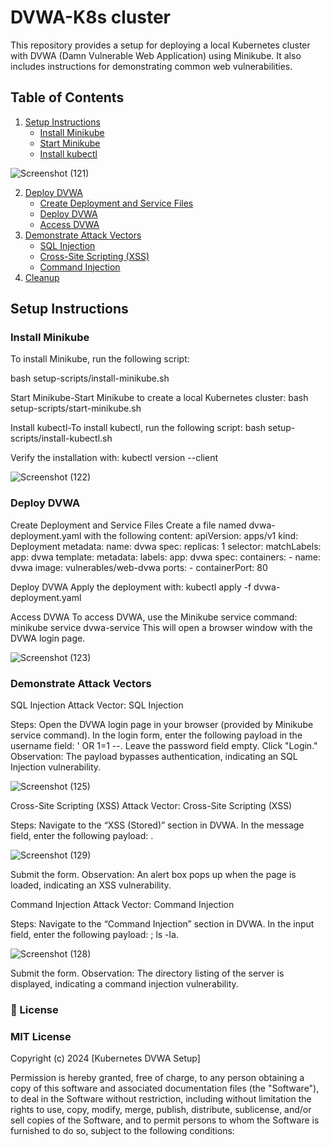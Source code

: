 # DVWA-K8s cluster 

This repository provides a setup for deploying a local Kubernetes cluster with DVWA (Damn Vulnerable Web Application) using Minikube. It also includes instructions for demonstrating common web vulnerabilities.

## Table of Contents

1. [Setup Instructions](#setup-instructions)
    - [Install Minikube](#install-minikube)
    - [Start Minikube](#start-minikube)
    - [Install kubectl](#install-kubectl)
  
![Screenshot (121)](https://github.com/user-attachments/assets/9cbd2957-69ce-4894-8c80-e927f687ca91)

      
2. [Deploy DVWA](#deploy-dvwa)
    - [Create Deployment and Service Files](#create-deployment-and-service-files)
    - [Deploy DVWA](#deploy-dvwa)
    - [Access DVWA](#access-dvwa)
3. [Demonstrate Attack Vectors](#demonstrate-attack-vectors)
    - [SQL Injection](#sql-injection)
    - [Cross-Site Scripting (XSS)](#cross-site-scripting-xss)
    - [Command Injection](#command-injection)
4. [Cleanup](#cleanup)

## Setup Instructions

### Install Minikube

To install Minikube, run the following script:

bash setup-scripts/install-minikube.sh

Start Minikube-Start Minikube to create a local Kubernetes cluster: 
bash setup-scripts/start-minikube.sh

Install kubectl-To install kubectl, run the following script:
bash setup-scripts/install-kubectl.sh

Verify the installation with:
kubectl version --client

![Screenshot (122)](https://github.com/user-attachments/assets/f2ff50ab-727f-43d8-a004-260bdd3c8ea8)

### Deploy DVWA
Create Deployment and Service Files
Create a file named dvwa-deployment.yaml with the following content:
apiVersion: apps/v1
kind: Deployment
metadata:
  name: dvwa
spec:
  replicas: 1
  selector:
    matchLabels:
      app: dvwa
  template:
    metadata:
      labels:
        app: dvwa
    spec:
      containers:
      - name: dvwa
        image: vulnerables/web-dvwa
        ports:
        - containerPort: 80

Deploy DVWA
Apply the deployment with:
kubectl apply -f dvwa-deployment.yaml

Access DVWA
To access DVWA, use the Minikube service command:
minikube service dvwa-service
This will open a browser window with the DVWA login page.


![Screenshot (123)](https://github.com/user-attachments/assets/7d2e7e80-9ec0-4b1f-afb6-e9d8007b9814)



### Demonstrate Attack Vectors
SQL Injection
Attack Vector: SQL Injection

Steps:
Open the DVWA login page in your browser (provided by Minikube service command).
In the login form, enter the following payload in the username field: ' OR 1=1 --.
Leave the password field empty.
Click "Login."
Observation: The payload bypasses authentication, indicating an SQL Injection vulnerability.

![Screenshot (125)](https://github.com/user-attachments/assets/c45e8ef8-9bab-4c76-bda0-ef41b09065e9)


Cross-Site Scripting (XSS)
Attack Vector: Cross-Site Scripting (XSS)

Steps:
Navigate to the “XSS (Stored)” section in DVWA.
In the message field, enter the following payload: <script>alert('XSS')</script>.

![Screenshot (129)](https://github.com/user-attachments/assets/5451766e-3cc1-4f71-85c6-d28a1b35eb54)


Submit the form.
Observation: An alert box pops up when the page is loaded, indicating an XSS vulnerability.

Command Injection
Attack Vector: Command Injection

Steps:
Navigate to the “Command Injection” section in DVWA.
In the input field, enter the following payload: ; ls -la.

![Screenshot (128)](https://github.com/user-attachments/assets/16516cf3-a4a8-4865-a6eb-3a94c6e521e9)


Submit the form.
Observation: The directory listing of the server is displayed, indicating a command injection vulnerability.



### 📄 License

### MIT License

Copyright (c) 2024 [Kubernetes DVWA Setup]

Permission is hereby granted, free of charge, to any person obtaining a copy of this software and associated documentation files (the "Software"), to deal in the Software without restriction, including without limitation the rights to use, copy, modify, merge, publish, distribute, sublicense, and/or sell copies of the Software, and to permit persons to whom the Software is furnished to do so, subject to the following conditions:



